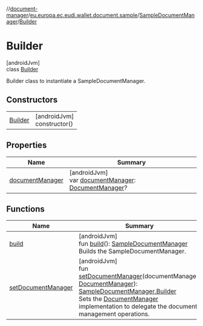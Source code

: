//[document-manager](../../../../index.md)/[eu.europa.ec.eudi.wallet.document.sample](../../index.md)/[SampleDocumentManager](../index.md)/[Builder](index.md)

# Builder

[androidJvm]\
class [Builder](index.md)

Builder class to instantiate a SampleDocumentManager.

## Constructors

| | |
|---|---|
| [Builder](-builder.md) | [androidJvm]<br>constructor() |

## Properties

| Name | Summary |
|---|---|
| [documentManager](document-manager.md) | [androidJvm]<br>var [documentManager](document-manager.md): [DocumentManager](../../../eu.europa.ec.eudi.wallet.document/-document-manager/index.md)? |

## Functions

| Name | Summary |
|---|---|
| [build](build.md) | [androidJvm]<br>fun [build](build.md)(): [SampleDocumentManager](../index.md)<br>Builds the SampleDocumentManager. |
| [setDocumentManager](set-document-manager.md) | [androidJvm]<br>fun [setDocumentManager](set-document-manager.md)(documentManager: [DocumentManager](../../../eu.europa.ec.eudi.wallet.document/-document-manager/index.md)): [SampleDocumentManager.Builder](index.md)<br>Sets the [DocumentManager](../../../eu.europa.ec.eudi.wallet.document/-document-manager/index.md) implementation to delegate the document management operations. |
